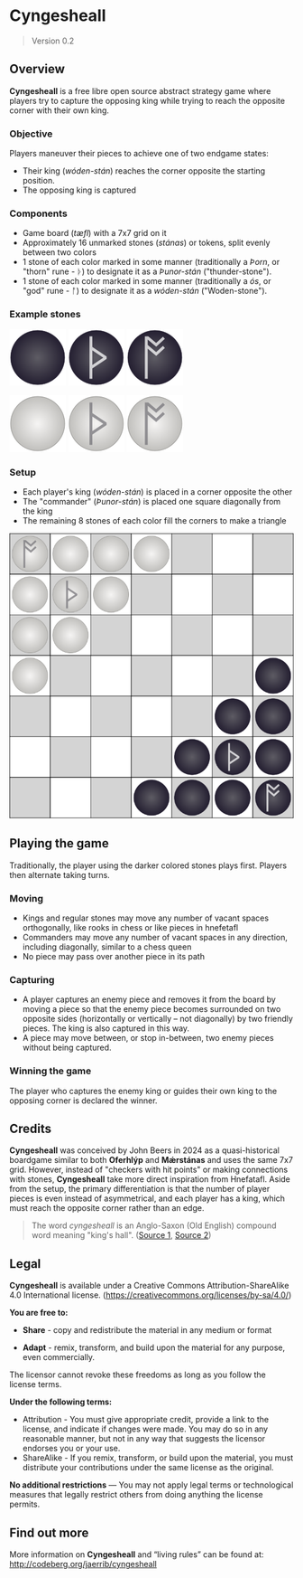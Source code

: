 # Cyngesheall

> Version 0.2

## Overview

**Cyngesheall** is a free libre open source abstract strategy game where players try to capture the opposing king while trying to reach the opposite corner with their own king.

### Objective

Players maneuver their pieces to achieve one of two endgame states:

- Their king (*wóden-stán*) reaches the corner opposite the starting position.
- The opposing king is captured

### Components

- Game board (*tæfl*) with a 7x7 grid on it
- Approximately 16 unmarked stones (*stánas*) or tokens, split evenly between two colors
- 1 stone of each color marked in some manner (traditionally a *Þorn*, or "thorn" rune - ᚦ) to designate it as a *Þunor-stán* ("thunder-stone").
- 1 stone of each color marked in some manner (traditionally a *ós*, or "god" rune - ᚩ) to designate it as a *wóden-stán* ("Woden-stone").

### Example stones

![Dark stone](../assets/png/dark_stone.png) ![Dark thunder-stone](../assets/png/dark_thunder_stone.png) ![Dark Woden-stone](../assets/png/dark_woden_stone.png)

![Light stone](../assets/png/light_stone.png) ![Dark thunder-stone](../assets/png/light_thunder_stone.png) ![Dark Woden-stone](../assets/png/light_woden_stone.png)

### Setup

- Each player's king (*wóden-stán*) is placed in a corner opposite the other
- The "commander" (*Þunor-stán*) is placed one square diagonally from the king
- The remaining 8 stones of each color fill the corners to make a triangle

![Initial setup](../assets/png/setup_image.png)

## Playing the game

Traditionally, the player using the darker colored stones plays first. Players then alternate taking turns.

### Moving

- Kings and regular stones may move any number of vacant spaces orthogonally, like rooks in chess or like pieces in hnefetafl
- Commanders may move any number of vacant spaces in any direction, including diagonally, similar to a chess queen
- No piece may pass over another piece in its path

### Capturing

- A player captures an enemy piece and removes it from the board by moving a piece so that the enemy piece becomes surrounded on two opposite sides (horizontally or vertically – not diagonally) by two friendly pieces. The king is also captured in this way.
- A piece may move between, or stop in-between, two enemy pieces without being captured.

### Winning the game

The player who captures the enemy king or guides their own king to the opposing corner is declared the winner.

## Credits

**Cyngesheall** was conceived by John Beers in 2024 as a quasi-historical boardgame similar to both **Oferhlýp** and **Mǽrstánas** and uses the same 7x7 grid. However, instead of "checkers with hit points" or making connections with stones, **Cyngesheall** take more direct inspiration from Hnefatafl. Aside from the setup, the primary differentiation is that the number of player pieces is even instead of asymmetrical, and each player has a king, which must reach the opposite corner rather than an edge.

> The word *cyngesheall* is an Anglo-Saxon (Old English) compound word meaning "king's hall". ([Source 1](https://bosworthtoller.com/7144), [Source 2](https://bosworthtoller.com/18427))

## Legal

**Cyngesheall** is available under a Creative Commons Attribution-ShareAlike 4.0 International license. (<https://creativecommons.org/licenses/by-sa/4.0/>)

**You are free to:**

- **Share** - copy and redistribute the material in any medium or format

- **Adapt** - remix, transform, and build upon the material for any purpose, even commercially.

The licensor cannot revoke these freedoms as long as you follow the license terms.

**Under the following terms:**

- Attribution - You must give appropriate credit, provide a link to the license, and indicate if changes were made. You may do so in any reasonable manner, but not in any way that suggests the licensor endorses you or your use.
- ShareAlike - If you remix, transform, or build upon the material, you must distribute your contributions under the same license as the original.

**No additional restrictions** — You may not apply legal terms or technological measures that legally restrict others from doing anything the license permits.

## Find out more

More information on **Cyngesheall** and “living rules” can be found at: <http://codeberg.org/jaerrib/cyngesheall>
